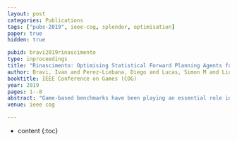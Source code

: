 ```yaml
---
layout: post
categories: Publications
tags: ["pubs-2019", ieee-cog, splendor, optimisation]
paper: true
hidden: true

pubid: bravi2019rinascimento
type: inproceedings
title: "Rinascimento: Optimising Statistical Forward Planning Agents for Playing Splendor"
author: Bravi, Ivan and Perez-Liebana, Diego and Lucas, Simon M and Liu, Jialin
booktitle: IEEE Conference on Games (COG)
year: 2019
pages: 1--8
abstract: "Game-based benchmarks have been playing an essential role in the development of Artificial Intelligence (AI) techniques. Providing diverse challenges is crucial to push research toward innovation and understanding in modern techniques. Rinascimento provides a parameterised partially-observable multiplayer card-based board game, these parameters can easily modify the rules, objectives and items in the game. We describe the framework in all its features and the game-playing challenge providing baseline game-playing AIs and analysis of their skills. We reserve to agents’ hyper-parameter tuning a central role in the experiments highlighting how it can heavily influence the performance. The base-line agents contain several additional contribution to Statistical Forward Planning algorithms. "
venue: ieee cog

---
```


* content
{:toc}

